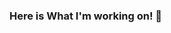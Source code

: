 ### Here is What I'm working on! 👋

<!--
**RaimundoGallino/RaimundoGallino** is a ✨ _special_ ✨ repository because its `README.md` (this file) appears on your GitHub profile.

- 🔭 I’m currently working on ... C basic programs
- 🌱 I’m currently learning ... C, C#, Javascript
- 💬 Ask me about ... Everything
- 📫 How to reach me: ... [Linkedin](https://www.linkedin.com/in/raimundo-gallino-bb60671b6/)
- ⚡ Fun fact: ... I love music and cats!
-->
